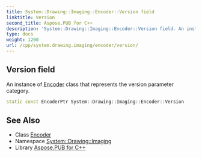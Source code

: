 ```yaml
---
title: System::Drawing::Imaging::Encoder::Version field
linktitle: Version
second_title: Aspose.PUB for C++
description: 'System::Drawing::Imaging::Encoder::Version field. An instance of Encoder class that represents the version parameter category in C++.'
type: docs
weight: 1200
url: /cpp/system.drawing.imaging/encoder/version/
---
```

## Version field


An instance of [Encoder](../) class that represents the version parameter category.

```cpp
static const EncoderPtr System::Drawing::Imaging::Encoder::Version
```

## See Also

* Class [Encoder](../)
* Namespace [System::Drawing::Imaging](../../)
* Library [Aspose.PUB for C++](../../../)

